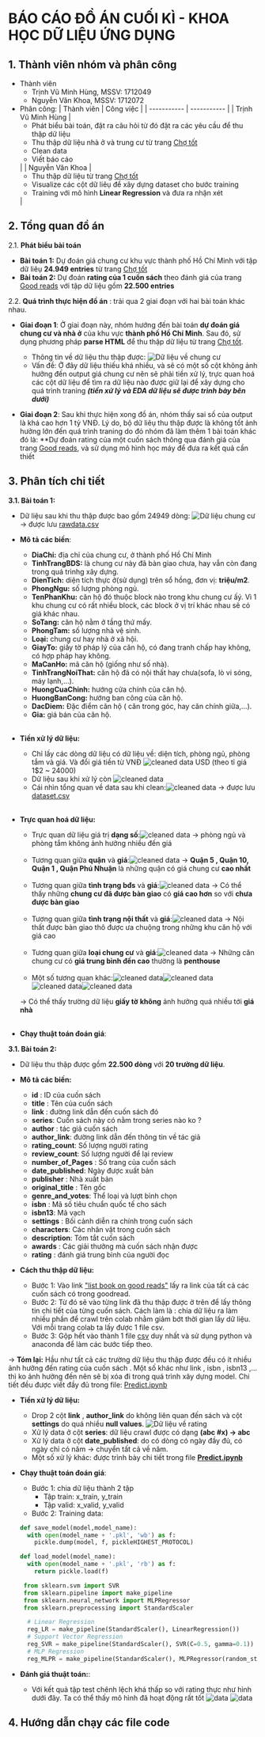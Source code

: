 <h1>BÁO CÁO ĐỒ ÁN CUỐI KÌ - KHOA HỌC DỮ LIỆU ỨNG DỤNG</h1>

<h2>1. Thành viên nhóm và phân công</h2>

* Thành viên 
  * Trịnh Vũ Minh Hùng, MSSV: 1712049
  * Nguyễn Văn Khoa, MSSV: 1712072    
* Phân công:
    | Thành viên | Công việc |
    | ----------- | ----------- |
    | Trịnh Vũ Minh Hùng | <ul> <li>Phát biểu bài toán, đặt ra câu hỏi từ đó đặt ra các yêu cầu để thu thập dữ liệu</li><li>Thu thập dữ liệu nhà ở và trung cư từ trang [Chợ tốt](https://nha.chotot.com/)</li><li>Clean data</li><li>Viết báo cáo</li></ul>  |
    | Nguyễn Văn Khoa  | <ul><li>Thu thập dữ liệu từ trang [Chợ tốt](https://nha.chotot.com/)</li><li>Visualize các cột dữ liêụ để xây dựng dataset cho  bước training</li><li>Training với mô hình **Linear Regression** và đưa ra nhận xét</li></ul> |

<h2>2. Tổng quan đồ án</h2>

2.1. **Phát biểu bài toán**

- **Bài toán 1:** Dự đoán giá chung cư khu vực thành phố Hồ Chí Minh với tập dữ liêụ **24.949 entries** từ trang [Chợ tốt](https://nha.chotot.com/)
- **Bài toán 2:** Dự đoán **rating của 1 cuốn sách** theo đánh giá của trang  [Good reads](https://www.goodreads.com/) với tập dữ liệu gồm **22.500 entries**
  
2.2. **Quá trình thực hiện đồ án** : trải qua 2 giai đoạn với hai bài toán khác nhau.

  - **Giai đoạn 1**: Ở giai đoạn này, nhóm hướng đến bài toán **dự đoán giá chung cư và nhà ở** của khu vực **thành phố Hồ Chí Minh**. Sau đó, sử dụng phương pháp **parse HTML** để thu thập dữ liệu từ trang [Chợ tốt](https://nha.chotot.com/).
    - Thông tin về dữ liệu thu thập được: ![Dữ liệu về chung cư](./images/chotot_data1.png)<br>
    - Vấn đề: Ở đây dữ liệu thiếu khá nhiều, và sẽ có một số cột không ảnh hưởng đến output giá chung cư nên sẽ phải tiền xử lý, trực quan hoá các cột dữ liệu để tìm ra dữ liệu nào được giữ lại để xây dựng cho quá trình traning ***(tiền xử lý và EDA dữ liệu sẽ được trình bày bên dưới)***

  - **Giai đoạn 2**: Sau khi thực hiện xong đồ án, nhóm thấy sai số của output là khá cao hơn 1 tỷ VNĐ. Lý do, bộ dữ liêụ thu thập được là không tốt ảnh hưởng lớn đến quá trình traning do đó nhóm đã làm thêm 1 bài toán khác đó là: **Dự đoán rating của một cuốn sách thông qua đánh giá của trang [Good reads](https://www.goodreads.com/), và sử dụng mô hình học máy để đưa ra kết quả cần thiết


<h2>3. Phân tích chi tiết</h2>

**3.1. Bài toán 1:**
  
  - Dữ liệu sau khi thu thập được bao gồm 24949 dòng: ![Dữ liệu chung cư](./images/chotot_data2.png) &#8594; được lưu [rawdata.csv](./data/chotot/rawdata.csv) 

  - **Mô tả các biến**:
    - **DiaChi:** địa chỉ của chung cư, ở thành phố Hồ Chí Minh
    - **TinhTrangBDS:** là chung cư này đã bàn giao chưa, hay vẫn còn đang trong quá trìnhg xây dựng. 
    - **DienTich:** diện tích thực ở(sử dụng) trên sổ hồng, đơn vị: **triệu/m2**.
    - **PhongNgu:** số lượng phòng ngủ.
    - **TenPhanKhu:** căn hộ đó thuộc block nào trong khu chung cư ấý. Vì 1 khu chung cư có rất nhiều block, các block ở vị trí khác nhau sẽ có giá khác nhau.
    - **SoTang:** căn hộ nằm ở tầng thứ mấy.
    - **PhongTam:** số lượng nhà vệ sinh.
    - **Loại:** chung cư hay nhà ở xã hội.
    - **GiayTo:** giấy tờ pháp lý của căn hộ, có đang tranh chấp hay không, có hợp pháp hay không.
    - **MaCanHo:** mã căn hộ (giống như số nhà).
    - **TinhTrangNoiThat:** căn hộ đã có nội thất hay chưa(sofa, lò vi sóng, máy lạnh,...).
    - **HuongCuaChinh:** hướng cửa chính của căn hộ.
    - **HuongBanCong:** hướng ban công của căn hộ.
    - **DacDiem:** Đặc điểm căn hộ ( căn trong góc, hay căn chính giữa,...).
    - **Gia:** giá bán của căn hộ.
    <br>
  - **Tiền xử lý dữ liệu:**
    - Chỉ lấy các dòng dữ liệu có dữ liệu về: diện tích, phòng ngủ, phòng tắm và giá. Và đổi giá tiền từ VNĐ ![cleaned data](./images/chotot_data3.png) USD (theo tỉ giá 1$2 ~ 24000)
    - Dữ liệu sau khi xử lý còn ![cleaned data](./images/chotot_data3.png)
    - Cái nhìn tổng quan về data sau khi clean:![cleaned data](./images/chotot_data4.png)
    &#8594; được lưu [dataset.csv](./data/chotot/dataset.csv) 
    <br>
  - **Trực quan hoá dữ liệu:**<br>
    - Trực quan dữ liệu giá trị **dạng số**:![cleaned data](./images/chotot_data5.png)
    &#8594; phòng ngủ và phòng tắm không ảnh hưởng nhiều đến giá<br><br>
    - Tương quan giữa **quận** và **giá**:![cleaned data](./images/chotot_data6.png)
    &#8594; **Quận 5 , Quận 10, Quận 1 , Quận Phú Nhuận** là những quận có giá chung cư **cao nhất**<br><br>
    - Tương quan giữa **tình trạng bđs** và **giá**:![cleaned data](./images/chotot_data7.png)
    &#8594; Có thể thấy những **chung cư đã được bàn giao** có **giá cao hơn** so với **chưa được bàn giao**<br><br>
    - Tương quan giữa **tình trạng nội thất** và **giá**:![cleaned data](./images/chotot_data12.png)
    &#8594; Nội thất được bàn giao thô được ưa chuộng trong những khu căn hộ với giá cao<br><br>
    - Tương quan giữa **loại chung cư** và **giá**:![cleaned data](./images/chotot_data13.png)
    &#8594; Những căn chung cư có **giá trung bình đến cao** thường là **penthouse**<br><br>
    - Một số tương quan khác:![cleaned data](./images/chotot_data8.png)![cleaned data](./images/chotot_data9.png)![cleaned data](./images/chotot_data10.png)![cleaned data](./images/chotot_data11.png)
  
    &#8594; Có thể thấy trường dữ liệu **giấy tờ** **không** ảnh hưởng quá nhiều tới **giá nhà**<br><br>

  - **Chạy thuật toán đoán giá**:

**3.1. Bài toán 2:**
    
- Dữ liệu thu thập được gồm **22.500 dòng** với **20 trường dữ liệu**.
- **Mô tả các biến:**
  - **id** : ID của cuốn sách 
  - **title** : Tên của cuốn sách
  -	**link** : đường link dẫn đến cuốn sách đó
  -	**series**: Cuốn sách này có nằm trong series nào ko ?
  -	**author** : tác giả cuốn sách
  -	**author_link**: đường link dẫn đến thông tin về tác giả
  -	**rating_count**: Số lượng người rating
  -	**review_count**: Số lượng người để lại review
  -	**number_of_Pages** : Số trang của cuốn sách
  -	**date_published**: Ngày được xuất bản 
  -	**publisher** : Nhà xuất bản
  -	**original_title** : Tên gốc 
  -	**genre_and_votes**: Thể loại và lượt bình chọn 
  -	**isbn** : Mã số tiêu chuẩn quốc tế cho sách
  -	**isbn13**: Mã vạch
  -	**settings** : Bối cảnh diễn ra chính trong cuốn sách
  -	**characters**: Các nhân vật trong cuốn sách 
  -	**description**: Tóm tắt cuốn sách
  -	**awards** : Các giải thưởng mà cuốn sách nhận được
  -	**rating** : đánh giá trung bình của người đọc

- **Cách thu thập dữ liệu:**
  - Bước 1: Vào link ["list book on good reads"](https://www.goodreads.com/list/show/1.Best_Books_Ever) lấy ra link của tất cả các cuốn sách có trong goodread.
  - Bước 2: Từ đó sẽ vào từng link đã thu thập được ở trên để lấy thông tin chi tiết của từng cuốn sách. Cách làm là : chia dữ liệu ra làm nhiều phần để crawl trên colab nhằm giảm bớt thời gian lấy dữ liệu. Với mỗi trang colab ta lấy được 1 file csv.
  - Bước 3: Gộp hết vào thành 1 file [csv](/Rating/dataset.csv) duy nhất  và sử dụng python và anaconda để làm các bước tiếp theo. 

&#8594; **Tóm lại:** Hầu như tất cả các trường dữ liệu thu thập được đều có ít nhiều ảnh hưởng đến rating của cuốn sách . Một số khác như link , isbn , isbn13 ,… thì ko ảnh hưởng đến nên sẽ bị xóa đi trong quá trình xây dựng model. Chi tiết đều được viết đầy đủ trong file:  [Predict.ipynb](/Rating/Predict.ipynb)
  
- **Tiền xử lý dữ liệu:**
  - Drop 2 cột **link** , **author_link** do không liên quan đến sách và cột **settings** do quá nhiều **null values**. ![Dữ liệu về rating](images/rating_data1.png)
  - Xử lý data ở cột **series**: dữ liệu crawl được có dạng **(abc #x) &#8594; abc**
  - Xử lý data ở cột **date_published**: do có dòng có ngày đầy đủ, có ngày chỉ có năm &#8594; chuyển tất cả về năm.
  - Một số xử lý khác: được trình bày chi tiết trong file **[Predict.ipynb](/Rating/Predict.ipynb)**

- **Chạy thuật toán đoán giá**:
  - Bước 1: chia dữ liệu thành 2 tập
    - Tập train: x_train, y_train
    - Tập valid: x_valid, y_valid
  - Bước 2: Training data:
  ```python
  def save_model(model,model_name):
    with open(model_name + '.pkl', 'wb') as f:
      pickle.dump(model, f, pickleHIGHEST_PROTOCOL)

  def load_model(model_name):
    with open(model_name + '.pkl', 'rb') as f:
      return pickle.load(f)
  ```

   ```python
    from sklearn.svm import SVR
    from sklearn.pipeline import make_pipeline
    from sklearn.neural_network import MLPRegressor
    from sklearn.preprocessing import StandardScaler
  ```

  ```python
    # Linear Regression
    reg_LR = make_pipeline(StandardScaler(), LinearRegression())
    # Support Vector Regression
    reg_SVR = make_pipeline(StandardScaler(), SVR(C=0.5, gamma=0.1))
    # MLP Regression
    reg_MLPR = make_pipeline(StandardScaler(), MLPRegressor(random_state=1, max_iter=500))
  ```

- **Đánh giá thuật toán:**:
  - Với kết quả tập test chênh lệch khá thấp so với rating thực như hình dưới đây. Ta có thể thấy mô hình đã hoạt động rất tốt 
  ![data](./images/rating_data2.png)
  ![data](./images/rating_data3.png)

<h2>4. Hướng dẫn chạy các file code</h2>